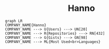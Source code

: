 <h1 align="center">Hanno</h1>

```mermaid
graph LR
COMPANY_NAME{Hanno}
COMPANY_NAME ---> U{Users} ---> UN[20]
COMPANY_NAME ---> R{Repositories} ---> RN[432]
COMPANY_NAME ---> G{Gists} ---> GN[98]
COMPANY_NAME ---> ML{Most Used<br>Languages}
```
